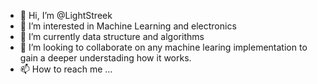 - 👋 Hi, I’m @LightStreek
- 👀 I’m interested in Machine Learning and electronics
- 🌱 I’m currently data structure and algorithms
- 💞️ I’m looking to collaborate on any machine learing implementation to gain a deeper understading how it works.
- 📫 How to reach me ...

<!---
LightStreek/LightStreek is a ✨ special ✨ repository because its `README.md` (this file) appears on your GitHub profile.
You can click the Preview link to take a look at your changes.
--->
